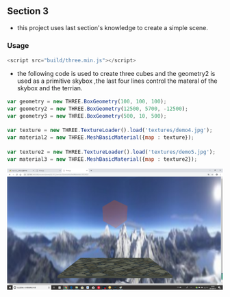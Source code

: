 ## Section 3 ##
* this project uses last section's knowledge to create a simple scene.

### Usage ###

```javascript
<script src="build/three.min.js"></script>
```

* the following code is used to create three cubes and the geometry2 is used as a primitive skybox ,the last four lines control the materal of the skybox and the terrian.


```javascript
var geometry = new THREE.BoxGeometry(100, 100, 100);
var geometry2 = new THREE.BoxGeometry(12500, 5700, -12500);
var geometry3 = new THREE.BoxGeometry(500, 10, 500);

var texture = new THREE.TextureLoader().load('textures/demo4.jpg');
var material2 = new THREE.MeshBasicMaterial({map : texture});

var texture2 = new THREE.TextureLoader().load('textures/demo5.jpg');
var material3 = new THREE.MeshBasicMaterial({map : texture2});
```
![ Picture's effect ](/secsion3/work/S2-01_Exercise-GeometriesAndMaterials-SOLVED/A.jpg)
